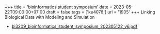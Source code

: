 +++
title = 'bioinformatics student symposium'
date = 2023-05-22T09:00:00+07:00
draft = false
tags = ['ku4078']
url = '1905'
+++
Linking Biological Data with Modeling and Simulation
<!--more-->

+ [bi3209_bioinformatics_student_symposium_202305122_v6.pdf](https://zenodo.org/doi/10.5281/zenodo.7955392)
